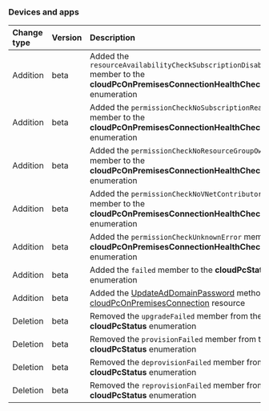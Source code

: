 ### Devices and apps

| **Change type** | **Version** | **Description** |
|:---|:---|:---|
|Addition|beta|Added the `resourceAvailabilityCheckSubscriptionDisabled` member to the **cloudPcOnPremisesConnectionHealthCheckErrorType** enumeration|
|Addition|beta|Added the `permissionCheckNoSubscriptionReaderRole` member to the **cloudPcOnPremisesConnectionHealthCheckErrorType** enumeration|
|Addition|beta|Added the `permissionCheckNoResourceGroupOwnerRole` member to the **cloudPcOnPremisesConnectionHealthCheckErrorType** enumeration|
|Addition|beta|Added the `permissionCheckNoVNetContributorRole` member to the **cloudPcOnPremisesConnectionHealthCheckErrorType** enumeration|
|Addition|beta|Added the `permissionCheckUnknownError` member to the **cloudPcOnPremisesConnectionHealthCheckErrorType** enumeration|
|Addition|beta|Added the `failed` member to the **cloudPcStatus** enumeration|
|Addition|beta|Added the [UpdateAdDomainPassword](https://docs.microsoft.com/en-us/graph/api/cloudPcOnPremisesConnection-UpdateAdDomainPassword?view=graph-rest-beta) method to the [cloudPcOnPremisesConnection](https://docs.microsoft.com/en-us/graph/api/resources/cloudPcOnPremisesConnection?view=graph-rest-beta) resource|
|Deletion|beta|Removed the `upgradeFailed` member from the **cloudPcStatus** enumeration|
|Deletion|beta|Removed the `provisionFailed` member from the **cloudPcStatus** enumeration|
|Deletion|beta|Removed the `deprovisionFailed` member from the **cloudPcStatus** enumeration|
|Deletion|beta|Removed the `reprovisionFailed` member from the **cloudPcStatus** enumeration|
